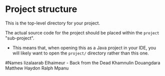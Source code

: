 # Project structure

This is the top-level directory for your project.

The actual source code for the project should be placed within the `project`
"sub-project".

* This means that, when opening this as a Java project in your IDE, you will
  likely want to open the `project/` directory rather than this one.

#Names
Iizalaarab Elhaimeur - Back from the Dead
Khamnulin Douangdara
Matthew Haydon
Ralph Mpanu